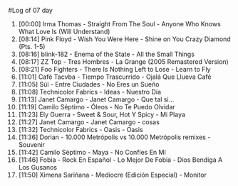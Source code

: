 #Log of 07 day

1. [00:00] Irma Thomas - Straight From The Soul - Anyone Who Knows What Love Is (Will Understand)
1. [08:14] Pink Floyd - Wish You Were Here - Shine on You Crazy Diamond (Pts. 1-5)
1. [08:16] blink-182 - Enema of the State - All the Small Things
1. [08:17] ZZ Top - Tres Hombres - La Grange (2005 Remastered Version)
1. [08:21] Foo Fighters - There Is Nothing Left to Lose - Learn to Fly
1. [11:01] Café Tacvba - Tiempo Trascurrido - Ojalá Que Llueva Café
1. [11:05] Súi - Entre Ciudades - No Eres un Sueño
1. [11:08] Technicolor Fabrics - Ideas - Nuestro Día
1. [11:13] Janet Camargo - Janet Camargo - Que tal si...
1. [11:19] Camilo Séptimo - Óleos - No Te Puedo Olvidar
1. [11:23] Ely Guerra - Sweet & Sour, Hot Y Spicy - Mi Playa
1. [11:27] Janet Camargo - Janet Camargo - cosas
1. [11:32] Technicolor Fabrics - Oasis - Oasis
1. [11:36] Dorian - 10.000 Metrópolis vs 10.000 Metrópolis remixes - Souvenir
1. [11:42] Camilo Séptimo - Maya - No Confíes En Mí
1. [11:46] Fobia - Rock En Español - Lo Mejor De Fobia - Dios Bendiga A Los Gusanos
1. [11:50] Ximena Sariñana - Mediocre (Edición Especial) - Monitor
